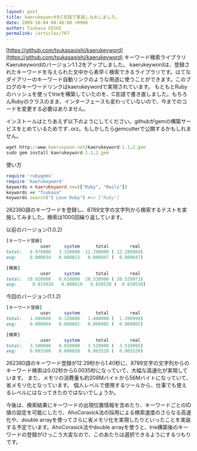 ```yaml
---
layout: post
title: kaerukeywordをC言語で実装しなおしました。
date: 2009-10-04 08:40:00 +0900
author: Tsukasa OISHI
permalink: /articles/767
---
```


[https://github.com/tsukasaoishi/kaerukeyword](https://github.com/tsukasaoishi/kaerukeyword)
キーワード検索ライブラリKaerukeywordのバージョン1.1.2をアップしました。
kaerukeywordは、登録されたキーワードを与えられた文中から素早く検索できるライブラリです。はてなダイアリーのキーワード自動リンクのような用途に使うことができます。このブログのキーワードリンクはkaerukeywordで実現されています。
もともとRubyのハッシュを使ってtrieを構築していたのを、C言語で書き直しました。もちろんRubyのクラスのまま、インターフェースも変わっていないので、今までのコードを変更する必要はありません。

インストールはとりあえず以下のようにしてください。githubがgemの構築サービスをとめているためです..orz。もしかしたらgemcutterで公開するかもしれません。

```ruby
wget http://www.kaeruspoon.net/kaerukeyword-1.1.2.gem
sudo gem install kaerukeyword-1.1.2.gem
```

使い方

```ruby
require 'rubygems'
require 'kaerukeyword'
keywords = KaeruKeyword.new(["Ruby", "Rails"]) 
keywords << "Tsukasa" 
keywords.search("I Love Ruby") #=> ["Ruby"] 
```

262380語のキーワードを登録し、8789文字の文字列から検索するテストを実施してみました。検索は1000回繰り返しています。

以前のバージョン(1.0.2)

```ruby
[キーワード登録]
             user     system      total        real
total:   8.970000   3.320000  12.290000 ( 12.289984)
avg:     0.000034   0.000013   0.000047 (  0.000047)

[検索]
             user     system      total        real
total:  19.920000   0.610000  20.530000 ( 20.529973)
avg:      0.019920   0.000610   0.020530 (  0.020530)
```

今回のバージョン(1.1.2)

```ruby
[キーワード登録]
             user     system      total        real
total:   1.080000   0.320000   1.400000 (  1.399998)
avg:     0.000004   0.000001   0.000005 (  0.000005)

[検索]
             user     system      total        real
total:   3.500000   0.020000   3.520000 (  3.519995)
avg:     0.003500   0.000020   0.003520 (  0.003520)
```

262380語のキーワード登録が12.29秒から1.40秒に、8789文字の文字列からのキーワード検索は0.02秒から0.0035秒になっていて、大幅な高速化が実現しています。
また、メモリの消費量も約208Mバイトから56Mバイトになっていて、省メモリ化となっています。
個人レベルで使用するツールから、仕事でも使えるレベルにはなってきたのではないでしょうか。

今後は、検索結果にキーワードの出現位置情報を含めたり、キーワードごとのID値の設定を可能にしたり、AhoCorasick法の採用による検索速度のさらなる高速化や、double arrayを使ってさらに省メモリ化を実現したりといったことを実装する予定でいます。AhoCorasick法やdouble arrayを使うと、trie構築後のキーワードの登録がけっこう大変なので、このあたりは選択できるようにするつもりです。

